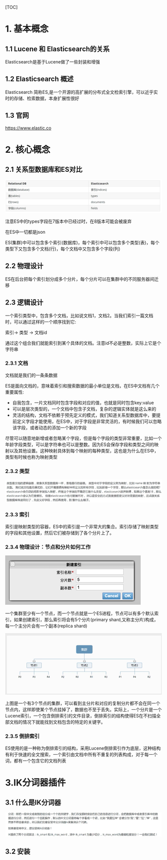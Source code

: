 [TOC]

# 1. 基本概念

## 1.1 Lucene 和 Elasticsearch的关系

Elasticsearch是基于Lucene做了一些封装和增强



## 1.2 Elasticsearch 概述

Elasticsearch 简称ES,是一个开源的高扩展的分布式全文检索引擎，可以近乎实时的存储、检索数据，本身扩展性很好

## 1.3 官网

https://www.elastic.co



# 2. 核心概念

## 2.1 关系型数据库和ES对比

![image-20210317105739797](images/image-20210317105739797.png)

注意ES中的types字段在7版本中已经过时，在8版本可能会被废弃

在ES中一切都是json

ES(集群)中可以包含多个索引(数据库)，每个索引中可以包含多个类型(表)，每个类型下又包含多个文档(行)，每个文档中又包含多个字段(列)

## 2.2 物理设计

ES在后台把每个索引划分成多个分片，每个分片可以在集群中的不同服务器间迁移

## 2.3 逻辑设计

一个索引类型中，包含多个文档，比如说文档1，文档2。当我们索引一篇文档时，可以通过这样的一个顺序找到它:

索引-> 类型 -> 文档id

通过这个组合我们就能索引到某个具体的文档。注意id不必是整数，实际上它是个字符串

### 2.3.1 文档

文档就是我们的一条条数据

ES是面向文档的，意味着索引和搜索数据的最小单位是文档，在ES中文档有几个重要属性:

+ 自我包含，一片文档同时包含字段和对应的值，也就是同时包含key:value
+ 可以是层次类型的，一个文档中包含子文档，复杂的逻辑实体就是这么来的
+ 灵活的结构，文档不依赖于预先定义的模式，我们知道关系型数据库中，要提前定义字段才能使用，在ES中，对于字段是非常灵活的，有时候我们可以忽略该字段，或者动态的添加一个新的字段

尽管可以随意地新增或者忽略某个字段，但是每个字段的类型非常重要，比如一个年龄字段类型，可以是字符串也可以是整数。因为ES会保存字段和类型之间的映射以及其他设置。这种映射具体到每个映射的每种类型，这也是为什么在ES中，类型有时候也称为映射类型

### 2.3.2 类型

![image-20210317111914561](images/image-20210317111914561.png)

### 2.3.3 索引

索引是映射类型的容器，ES中的索引是一个非常大的集合。索引存储了映射类型的字段和其他设置，然后它们被存储到了各个分片上了。

### 2.3.4 物理设计：节点和分片如何工作

![image-20210317123623292](images/image-20210317123623292.png)

一个集群至少有一个节点，而一个节点就是一个ES进程，节点可以有多个默认索引，如果创建索引，那么索引将会有5个分片(primary shard,又称主分片)构成，每一个主分片会有一个副本(replica shard)

![image-20210317123205566](images/image-20210317123205566.png)

上图是一个有3个节点的集群，可以看到主分片和对应的复制分片都不会在同一个节点内，这样即使某个节点挂掉了，数据也不至于丢失。实际上，一个分片是一个Lucene索引，一个包含倒排索引的文件目录，倒排索引的结构使得ES在不扫描全部文档的情况下就能找到文档包含的特定的关键字。

### 2.3.5 倒排索引

ES使用的是一种称为倒排索引的结构，采用Lucene倒排索引作为底层，这种结构有利于快速的全文搜索，一个索引由文档中所有不重复的列表构成，对于每一个词，都有一个包含它的文档列表

# 3.IK分词器插件

## 3.1 什么是IK分词器

![image-20210317124739895](images/image-20210317124739895.png)

## 3.2 安装



